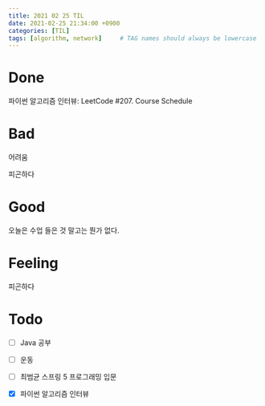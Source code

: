 ```yaml
---
title: 2021 02 25 TIL
date: 2021-02-25 21:34:00 +0900
categories: [TIL]
tags: [algorithm, network]     # TAG names should always be lowercase
---
```


# Done

파이썬 알고리즘 인터뷰: LeetCode #207. Course Schedule

# Bad

어려움

피곤하다

# Good

오늘은 수업 들은 것 말고는 뭔가 없다.

# Feeling

피곤하다

# Todo

- [ ] Java 공부
- [ ] 운동
- [ ] 최범균 스프링 5 프로그래밍 입문
- [x] 파이썬 알고리즘 인터뷰

